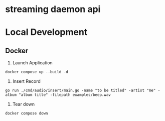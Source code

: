 # streaming daemon api

# Local Development

## Docker
1. Launch Application
```
docker compose up --build -d
```
1. Insert Record
```
go run ./cmd/audio/insert/main.go -name "to be titled" -artist "me" -album "album title" -filepath examples/beep.wav
```

1. Tear down
```
docker compose down
```
